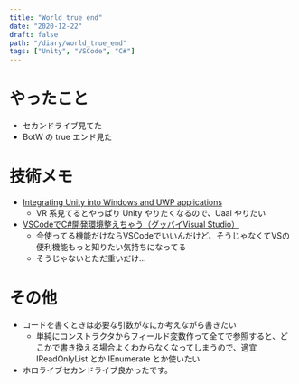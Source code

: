 ```yaml
---
title: "World true end"
date: "2020-12-22"
draft: false
path: "/diary/world_true_end"
tags: ["Unity", "VSCode", "C#"]
---
```


# やったこと

- セカンドライブ見てた
- BotW の true エンド見た

# 技術メモ

- [Integrating Unity into Windows and UWP applications](https://docs.unity3d.com/Manual/UnityasaLibrary-Windows.html)
  - VR 系見てるとやっぱり Unity やりたくなるので、Uaal やりたい
- [VSCodeでC#開発環境整えちゃう（グッバイVisual Studio）](https://ascii.jp/elem/000/004/038/4038170/)
  - 今使ってる機能だけならVSCodeでいいんだけど、そうじゃなくてVSの便利機能もっと知りたい気持ちになってる
  - そうじゃないとただ重いだけ…
  
# その他

- コードを書くときは必要な引数がなにか考えながら書きたい
   - 単純にコンストラクタからフィールド変数作って全てで参照すると、どこかで書き換える場合よくわからなくなってしまうので、適宜 IReadOnlyList とか IEnumerate とか使いたい
- ホロライブセカンドライブ良かったです。
